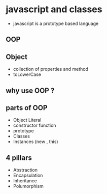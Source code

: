 # javascript and classes 
- javascript is a prototype based language 

## OOP

## Object 
- collection of properties and method 
- toLowerCase

## why use OOP ?

## parts of OOP 
- Object Literal 
- constructor function 
- prototype
- Classes
- Instances (new , this)

## 4 pillars
- Abstraction    
- Encapsulation
- Inheritance
- Polumorphism